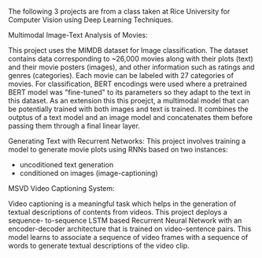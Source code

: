 The following 3 projects are from a class taken at Rice University for Computer Vision using Deep Learning Techniques.                      

Multimodal Image-Text Analysis of Movies:

This project uses the MIMDB dataset for Image classification. The dataset contains data corresponding to ~26,000 movies along with their plots (text) and their 
movie posters (images), and other information such as ratings and genres (categories). Each movie can be labeled with 27 categories of movies. For classification, BERT encodings were used where a pretrained BERT model was "fine-tuned" to its parameters so they adapt to the text in this dataset. As an extension this this proejct, a multimodal model 
that can be potentially trained with both images and text is trained. It combines the outptus of a text model and an image model and concatenates them before 
passing them through a final linear layer.



Generating Text with Recurrent Networks:
This project involves training a model to generate movie plots using RNNs based on two instances:
- uncoditioned text generation 
- conditioned on images (image-captioning)



MSVD Video Captioning System:

Video captioning is a meaningful task which helps in the generation of textual descriptions of contents from videos. This project deploys a sequence- to-sequence
LSTM based Recurrent Neural Network with an encoder-decoder architecture that is trained on video-sentence pairs. This model learns to associate a sequence of
video frames with a sequence of words to generate textual descriptions of the video clip.



